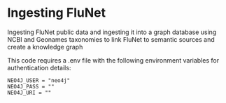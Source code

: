 # Ingesting FluNet

Ingesting FluNet public data and ingesting it into a graph database using NCBI and Geonames taxonomies to link FluNet to semantic sources and create a knowledge graph

This code requires a .env file with the following environment variables for authentication details:

```
NEO4J_USER = "neo4j"
NEO4J_PASS = ""
NEO4J_URI = ""
```
